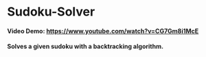 # Sudoku-Solver
#### Video Demo:  https://www.youtube.com/watch?v=CG7Gm8i1McE
#### Solves a given sudoku with a backtracking algorithm.






